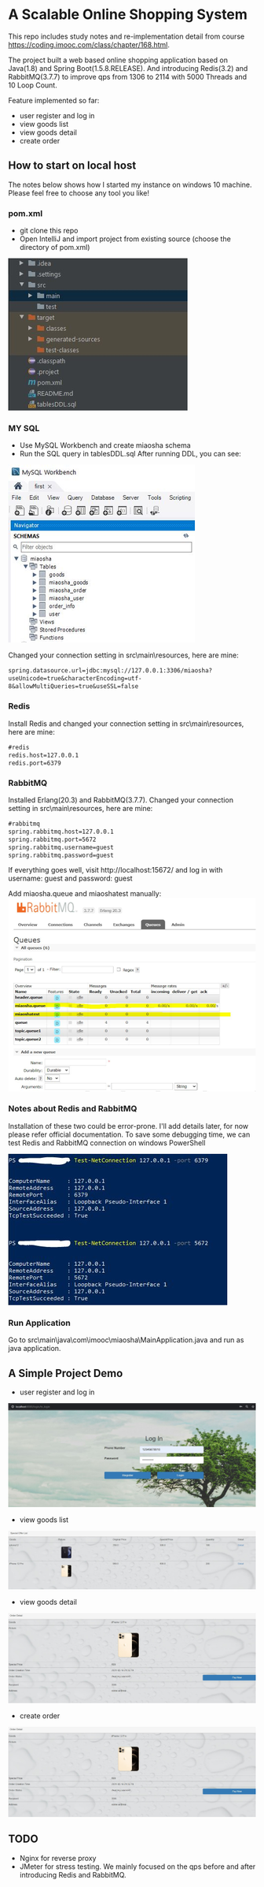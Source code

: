 # A Scalable Online Shopping System

This repo includes study notes and re-implementation detail from course https://coding.imooc.com/class/chapter/168.html.

The project built a web based online shopping application based on Java(1.8) and Spring Boot(1.5.8.RELEASE). And introducing Redis(3.2) and RabbitMQ(3.7.7) to improve qps from 1306 to 2114 with 5000 Threads and 10 Loop Count.

Feature implemented so far:
* user register and log in
* view goods list
* view goods detail
* create order

## How to start on local host 
The notes below shows how I started my instance on windows 10 machine. Please feel free to choose any tool you like!

### pom.xml
* git clone this repo
* Open IntelliJ and import project from existing source (choose the directory of pom.xml)

![alt text](https://github.com/yingliu019/ScalableOnlineShopping/blob/master/src/main/resources/static/img/intellij.JPG)

### MY SQL
* Use MySQL Workbench and create miaosha schema
* Run the SQL query in tablesDDL.sql
After running DDL, you can see:

![alt text](https://github.com/yingliu019/ScalableOnlineShopping/blob/master/src/main/resources/static/img/mysqlworkbench.JPG)

Changed your connection setting in src\main\resources, here are mine:
```
spring.datasource.url=jdbc:mysql://127.0.0.1:3306/miaosha?useUnicode=true&characterEncoding=utf-8&allowMultiQueries=true&useSSL=false
```
### Redis
Install Redis and changed your connection setting in src\main\resources, here are mine:
```
#redis
redis.host=127.0.0.1
redis.port=6379
```
### RabbitMQ
Installed Erlang(20.3) and RabbitMQ(3.7.7). Changed your connection setting in src\main\resources, here are mine:
```
#rabbitmq
spring.rabbitmq.host=127.0.0.1
spring.rabbitmq.port=5672
spring.rabbitmq.username=guest
spring.rabbitmq.password=guest
```
If everything goes well, visit http://localhost:15672/ and log in with username: guest and password: guest

Add miaosha.queue and miaoshatest manually:
![alt text](https://github.com/yingliu019/ScalableOnlineShopping/blob/master/src/main/resources/static/img/rabbitmq.JPG)

### Notes about Redis and RabbitMQ
Installation of these two could be error-prone. I'll add details later, for now please refer official documentation.
To save some debugging time, we can test Redis and RabbitMQ connection on windows PowerShell

![alt text](https://github.com/yingliu019/ScalableOnlineShopping/blob/master/src/main/resources/static/img/testconnection.JPG)

### Run Application
Go to src\main\java\com\imooc\miaosha\MainApplication.java and run as java application.

## A Simple Project Demo 
* user register and log in

![alt text](https://github.com/yingliu019/ScalableOnlineShopping/blob/master/src/main/resources/static/img/login.JPG)


* view goods list

![alt text](https://github.com/yingliu019/ScalableOnlineShopping/blob/master/src/main/resources/static/img/goodslist.JPG)


* view goods detail

![alt text](https://github.com/yingliu019/ScalableOnlineShopping/blob/master/src/main/resources/static/img/orderdetail.JPG)


* create order

![alt text](https://github.com/yingliu019/ScalableOnlineShopping/blob/master/src/main/resources/static/img/orderdetail.JPG)

## TODO
* Nginx for reverse proxy
* JMeter for stress testing. We mainly focused on the qps before and after introducing Redis and RabbitMQ.
